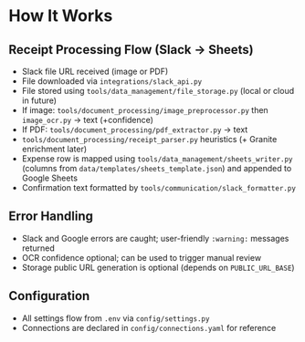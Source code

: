 # How It Works

## Receipt Processing Flow (Slack → Sheets)
- Slack file URL received (image or PDF)
- File downloaded via `integrations/slack_api.py`
- File stored using `tools/data_management/file_storage.py` (local or cloud in future)
- If image: `tools/document_processing/image_preprocessor.py` then `image_ocr.py` → text (+confidence)
- If PDF: `tools/document_processing/pdf_extractor.py` → text
- `tools/document_processing/receipt_parser.py` heuristics (+ Granite enrichment later)
- Expense row is mapped using `tools/data_management/sheets_writer.py` (columns from `data/templates/sheets_template.json`) and appended to Google Sheets
- Confirmation text formatted by `tools/communication/slack_formatter.py`

## Error Handling
- Slack and Google errors are caught; user-friendly `:warning:` messages returned
- OCR confidence optional; can be used to trigger manual review
- Storage public URL generation is optional (depends on `PUBLIC_URL_BASE`)

## Configuration
- All settings flow from `.env` via `config/settings.py`
- Connections are declared in `config/connections.yaml` for reference

